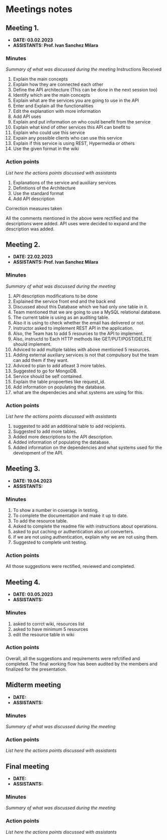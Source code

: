 # Meetings notes

## Meeting 1.
* **DATE: 03.02.2023**
* **ASSISTANTS: Prof. Ivan Sanchez Milara**

### Minutes
*Summary of what was discussed during the meeting*
Instructions Received

1. Explain the main concepts
2. Explain how they are connected each other
3. Define the API architecture (This can be done in the next session too)
4. Identify which are the main concepts
5. Explain what are the services you are going to use in the API
6. Enter and Explain all the functionalities
7. Edit the explanation with more information
8. Add API uses
9. Explain and put information on who could benefit from the service
10. Explain what kind of other services this API can bnefit to
11. Explain who could use this service
12. Expain any possible clients who can use this service
13. Explain if this service is using REST, Hypermedia or others
14. Use the given format in the wiki

### Action points
*List here the actions points discussed with assistants*

1. Explanations of the service and auxiliary services
2. Definitions of the Architecture
3. Use the standard format
4. Add API description

Correction measures taken

All the comments mentioned in the above were rectified and the descriptions were added. API uses were decided to expand and the description was added.


## Meeting 2.
* **DATE: 22.02.2023**
* **ASSISTANTS: Prof. Ivan Sanchez Milara**

### Minutes
*Summary of what was discussed during the meeting*

1. API description modifications to be done
2. Explained the service front end and the back end
3. Discussed about this Database which we had only one table in it. 
4. Team mentioned that we are going to use a MySQL relational database. 
5. The current table is using as an auditing table.
6. Also it is using to check whether the email has delivered or not.
7. Instructor asked to implement REST API in the application.
8. Also, the Team has to add 5 resources to the API to implement.
9. Also, instructd to Each HTTP methods like GET/PUT/POST/DELETE should implement.
10. Adviced to add multiple tables with above mentioned 5 resources.
11. Adding external auxiliary services is not that compulsory but the team can add them if they want.
12. Adviced to plan to add atleast 3 more tables.
13. Suggested to go for MongoDB.
14. Service should be self contained.
15. Explain the table propoerties like request_id.
16. Add information on populating the database.
17. what are the dependecies and what systems are using for this.

### Action points
*List here the actions points discussed with assistants*

1. suggested to add an additional table to add recipients.
2. Suggested to add more tables.
3. Added more descriptions to the API description.
4. Added information of populating the database.
5. Added information on the dependencies and what systems used for the development of the API.


## Meeting 3.
* **DATE: 19.04.2023**
* **ASSISTANTS:**

### Minutes

1. To show a number in coverage in testing.
2. To complete the documentation and make it up to date.
3. To add the resource table.
4. Asked to complete the readme file with instructions about operations.
5. asked to put caching or authentication also url converters.
6. if we are not using authentication, explain why we are not using them.
7. Suggested to complete unit testing.

### Action points

All those suggestions were rectified, reviewed and completed.


## Meeting 4.
* **DATE: 03.05.2023**
* **ASSISTANTS:**

### Minutes
1. asked to corrct wiki, resources list
2. asked to have minimum 5 resources
3. edit the resource table in wiki

### Action points
Overall, all the suggestions and requirements were refctified and completed. 
The final working flow has been audited by the members and finalized for the presentation.




## Midterm meeting
* **DATE:**
* **ASSISTANTS:**

### Minutes
*Summary of what was discussed during the meeting*

### Action points
*List here the actions points discussed with assistants*




## Final meeting
* **DATE:**
* **ASSISTANTS:**

### Minutes
*Summary of what was discussed during the meeting*

### Action points
*List here the actions points discussed with assistants*




